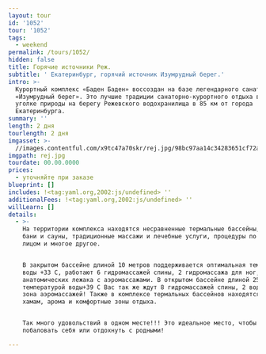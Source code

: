 ```yaml
---
layout: tour
id: '1052'
tour: '1052'
tags:
  - weekend
permalink: /tours/1052/
hidden: false
title: Горячие источники Реж.
subtitle: ' Екатеринбург, горячий источник Изумрудный берег.'
intro: >-
  Курортный комплекс «Баден Баден» воссоздан на базе легендарного санатория
  «Изумрудный берег». Это лучшие традиции санаторно-курортного отдыха в уютном
  уголке природы на берегу Режевского водохранилища в 85 км от города
  Екатеринбурга.
summary: ''
length: 2 дня
tourlength: 2 дня
imgasset: >-
  //images.contentful.com/x9tc47a70skr/rej.jpg/98bc97aa14c34283651cf72a75cd3de8/rej.jpg
imgpath: rej.jpg
tourdate: 00.00.0000
prices:
  - уточняйте при заказе
blueprint: []
includes: !<tag:yaml.org,2002:js/undefined> ''
additionalFees: !<tag:yaml.org,2002:js/undefined> ''
willLearn: []
details:
  - >-
    На территории комплекса находятся несравненные термальные бассейны, жаркие
    бани и сауны, традиционные массажи и лечебные услуги, процедуры по уходу за
    лицом и многое другое.


    В закрытом бассейне длиной 10 метров поддерживается оптимальная температура
    воды +33 С, работают 6 гидромассажей спины, 2 гидромассажа для ног,2
    анатомических лежака с аэромассажами. В открытом бассейне длиной 25 метров и
    температурой воды+39 С Вас так же ждут 8 гидромассажей спины, 2 водопада и
    зона аэромассажей! Также в комплексе термальных бассейнов находятся сауна,
    хамам, арома и комфортные зоны отдыха.


    Так много удовольствий в одном месте!!! Это идеальное место, чтобы
    побаловать себя или отдохнуть с родными!

---
```

